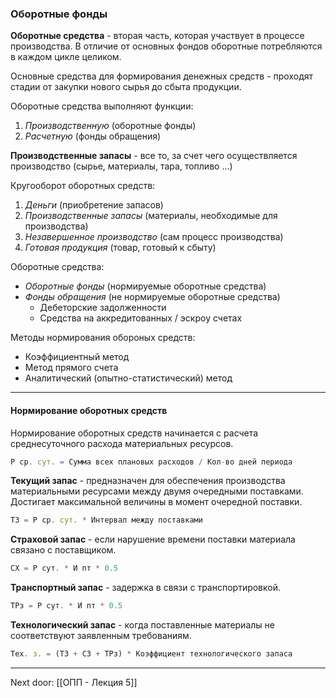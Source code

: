 ### Оборотные фонды

**Оборотные средства** - вторая часть, которая участвует в процессе производства. В отличие от основных фондов оборотные потребляются в каждом цикле целиком. 

Основные средства для формирования денежных средств - проходят стадии от закупки нового сырья до сбыта продукции. 

Оборотные средства выполняют функции:
1. *Производственную* (оборотные фонды)
2. *Расчетную* (фонды обращения)

 **Производственные запасы** - все то, за счет чего осуществляется производство (сырье, материалы, тара, топливо ...)

Кругооборот оборотных средств:
1. *Деньги* (приобретение запасов)
2. *Производственные запасы* (материалы, необходимые для производства)
3. *Незавершенное производство* (сам процесс производства)
4. *Готовая продукция* (товар, готовый к сбыту)

Оборотные средства:
- *Оборотные фонды* (нормируемые оборотные средства)
- *Фонды обращения* (не нормируемые оборотные средства)
	- Дебеторские задолженности
	- Средства на аккредитованных / эскроу счетах

Методы нормирования обороных средств:
- Коэффициентный метод
- Метод прямого счета 
- Аналитический (опытно-статистический) метод

---
#### Нормирование оборотных средств

Нормирование оборотных средств начинается с расчета среднесуточного расхода материальных ресурсов. 

```js
Р ср. сут. = Сумма всех плановых расходов / Кол-во дней периода
```

**Текущий запас** - предназначен для обеспечения производства материальными ресурсами между двумя очередными поставками. Достигает максимальной величины в момент очередной поставки.

```js
ТЗ = Р ср. сут. * Интервал между поставками
```

**Страховой запас** - если нарушение времени поставки материала связано с поставщиком.

```js
СХ = Р сут. * И пт * 0.5
```

**Транспортный запас** - задержка в связи с транспортировкой.

```js
ТРз = Р сут. * И пт * 0.5
```

**Технологический запас** - когда поставленные материалы не соответствуют заявленным требованиям. 

```js
Тех. з. = (ТЗ + СЗ + ТРз) * Коэффициент технологического запаса
```

---

Next door: [[ОПП - Лекция 5]]
